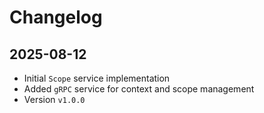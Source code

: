 # Changelog

## 2025-08-12

- Initial `Scope` service implementation
- Added `gRPC` service for context and scope management
- Version `v1.0.0`
